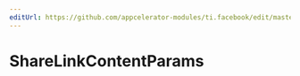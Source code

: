 ```yaml
---
editUrl: https://github.com/appcelerator-modules/ti.facebook/edit/master/apidoc/Facebook.yml
---
```

# ShareLinkContentParams

<TypeHeader/>

<ApiDocs/>
